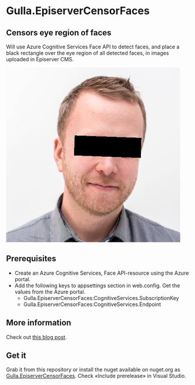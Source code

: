 # Gulla.EpiserverCensorFaces

## Censors eye region of faces
Will use Azure Cognitive Services Face API to detect faces, and place a black rectangle over the eye region of all detected faces, in images uploaded in Episerver CMS.

![Censored](images/censored.jpg)

## Prerequisites
* Create an Azure Cognitive Services, Face API-resource using the Azure portal.
* Add the following keys to appsettings section in web.config. Get the values from the Azure portal.  
  - Gulla.EpiserverCensorFaces:CognitiveServices.SubscriptionKey
  - Gulla.EpiserverCensorFaces:CognitiveServices.Endpoint
  
## More information
Check out [this blog post](https://blog.novacare.no/episerver-image-anonymization-using-microsoft-cognitive-services-and-face-api/).

## Get it
Grab it from this repository or install the nuget available on nuget.org as [Gulla.EpiserverCensorFaces](https://www.nuget.org/packages/Gulla.EpiserverCensorFaces/). Check «Include prerelease» in Visual Studio.
